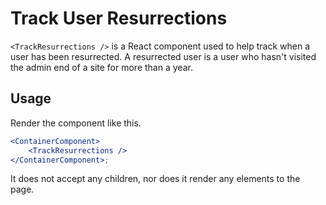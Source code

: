 # Track User Resurrections

`<TrackResurrections />` is a React component used to help track when a user has been resurrected.
A resurrected user is a user who hasn't visited the admin end of a site for more than a year.


## Usage

Render the component like this.

```jsx
<ContainerComponent>
	<TrackResurrections />
</ContainerComponent>;
```

It does not accept any children, nor does it render any elements to the page.
